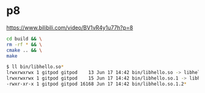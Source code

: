 # p8

<https://www.bilibili.com/video/BV1vR4y1u77h?p=8>

```bash
cd build && \
rm -rf * && \
cmake .. && \
make

$ ll bin/libhello.so*
lrwxrwxrwx 1 gitpod gitpod    13 Jun 17 14:42 bin/libhello.so -> libhello.so.1*
lrwxrwxrwx 1 gitpod gitpod    15 Jun 17 14:42 bin/libhello.so.1 -> libhello.so.1.2*
-rwxr-xr-x 1 gitpod gitpod 16168 Jun 17 14:42 bin/libhello.so.1.2*
```
